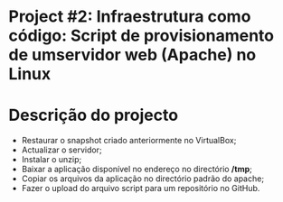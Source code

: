 # Project #2: Infraestrutura como código: Script de provisionamento de umservidor web (Apache) no Linux

# Descrição do projecto
* Restaurar o snapshot criado anteriormente no VirtualBox;
* Actualizar o servidor;
* Instalar o unzip;
* Baixar a aplicação disponível no endereço  no directório <b>/tmp</b>;
* Copiar os arquivos da aplicação no directório padrão do apache;
* Fazer o upload do arquivo script para um repositório no GitHub.
